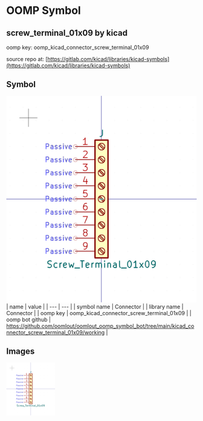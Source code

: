 # OOMP Symbol  
## screw_terminal_01x09  by kicad  
  
oomp key: oomp_kicad_connector_screw_terminal_01x09  
  
source repo at: [https://gitlab.com/kicad/libraries/kicad-symbols](https://gitlab.com/kicad/libraries/kicad-symbols)  
## Symbol  
  
[![working.png](working_600.png)](working.png)  
| name | value | 
| --- | --- | 
| symbol name | Connector | 
| library name | Connector | 
| oomp key | oomp_kicad_connector_screw_terminal_01x09 | 
| oomp bot github | https://github.com/oomlout/oomlout_oomp_symbol_bot/tree/main/kicad_connector_screw_terminal_01x09/working | 
## Images  
  
[![working.png](working_140.png)](working.png)  
